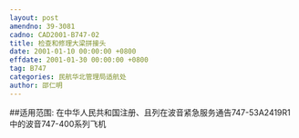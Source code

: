 ```yaml
---
layout: post
amendno: 39-3081
cadno: CAD2001-B747-02
title: 检查和修理大梁拼接头
date: 2001-01-10 00:00:00 +0800
effdate: 2001-01-30 00:00:00 +0800
tag: B747
categories: 民航华北管理局适航处
author: 邵仁明
---
```


##适用范围:
在中华人民共和国注册、且列在波音紧急服务通告747-53A2419R1中的波音747-400系列飞机


